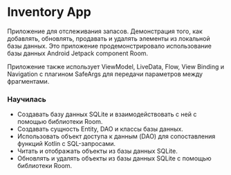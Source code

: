 # Inventory App

Приложение для отслеживания запасов. Демонстрация того, как добавлять, обновлять, продавать и удалять элементы из локальной базы данных. Это приложение продемонстрировало использование базы данных Android Jetpack component Room.

Приложение также использует ViewModel, LiveData, Flow, View Binding и Navigation с плагином SafeArgs для передачи параметров между фрагментами.

### Научилась
- Создавать базу данных SQLite и взаимодействовать с ней с помощью библиотеки Room.
- Создавать сущность Entity, DAO и классы базы данных.
- Использовать объект доступа к данным (DAO) для сопоставления функций Kotlin с SQL-запросами.
- Читать и отображать объекты из базы данных SQLite.
- Обновлять и удалять объекты из базы данных SQLite с помощью библиотеки Room.
